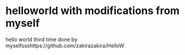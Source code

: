 # helloworld with modifications from myself
hello world 
third time done by myselfssshttps://github.com/zakirazakira/HelloW
